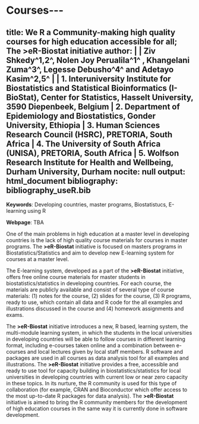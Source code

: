 # Courses---
title: We R a Community-making high quality courses for high education accessible for all; The >eR-Biostat initiative
author: |
  | Ziv Shkedy^1,2^, Nolen Joy Perualila^1^ , Khangelani Zuma^3^, Legesse Debusho^4^ and Adetayo Kasim^2,5^
  |
  | 1. Interuniversity Institute for Biostatistics and Statistical Bioinformatics (I-BioStat), Center for Statistics, Hasselt University, 3590 Diepenbeek, Belgium
  | 2. Department of Epidemiology and Biostatistics, Gonder University, Ethiopia
  | 3. Human Sciences Research Council (HSRC), PRETORIA, South Africa
  | 4. The University of South Africa (UNISA), PRETORIA, South Africa
  | 5. Wolfson Research Institute for Health and Wellbeing, Durham University, Durham
nocite: null
output: html_document
bibliography: bibliography_useR.bib
---

**Keywords**: Developing countries, master programs, Biostatistucs, E-learning using R

**Webpage**: TBA

One of the main problems in high education at a master level in developing countries is the lack of high quality course materials for courses in master programs. The **>eR-Biostat**  initiative is focused on masters programs in Biostatistics/Statistics and aim to develop new E-learning system for courses at a master level.

The E-learning system, developed as a part of the **>eR-Biostat**  initiative, offers free online course materials for master students in biostatistics/statistics in developing countries. For each course, the materials are publicly available and consist of several type of course materials: (1) notes for the course, (2) slides for the course, (3) R programs, ready to use, which contain all data and R code for the all examples and illustrations discussed in the course and (4) homework assignments and exams.

The **>eR-Biostat** initiative introduces a new, R based, learning system, the multi-module learning system,  in which the students in the local universities in developing countries will be able to follow courses in different learning format, including e-courses taken online and a combination between e-courses and local lectures given by local staff members. R software and packages are used in all courses as data analysis tool for all examples and illustrations. The **>eR-Biostat**  initiative provides a free, accessible and ready to use tool for capacity building in biostatistics/statistics for local universities in developing countries with current low or near zero capacity in these topics. In its nurture, the R community is used for this type of collaboration (for example, CRAN and Bioconductor which offer access to the most up-to-date R packages for data analysis). The **>eR-Biostat**  initiative is aimed to bring the R community members for the development of high education courses in the same way it is currently done in software development.

